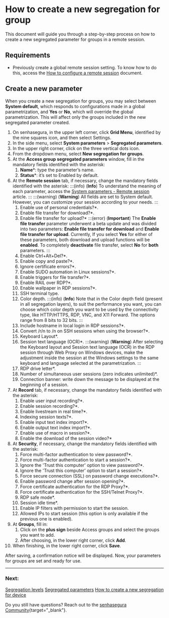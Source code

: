 # How to create a new segregation for group

This document will guide you through a step-by-step process on how to create a new segregated parameter for groups in a remote session.

## Requirements

* Previously create a global remote session setting. To know how to do this, access the [How to configure a remote session](/v3-32/docs/pam-session-configure-remote-session-proxy) document.

## Create a new parameter

When you create a new segregation for groups, you may select between **System default**, which responds to configurations made in a global parametrization, and **Yes** or **No**, which will override the global parametrization. This will affect only the groups included in the new segregated parameter created.

1. On senhasegura, in the upper left corner, click **Grid Menu**, identified by the nine squares icon, and then select Settings.
2. In the side menu, select **System parameters** >  **Segregated parameters**.
3. In the upper right corner, click on the three vertical dots icon.
4. From the dropdown menu, select **New segregation for groups**.
5. At the **Access group segregated parameters** window, fill in the mandatory fields identified with the asterisk:
    1. **Name***: type the parameter’s name.
    2. **Status***: it’s set to Enabled by default.
6. At the **Remote session** tab, if necessary, change the mandatory fields identified with the asterisk:
    :::(info) (**Info**)
    To understand the meaning of each parameter, access the [System parameters - Remote session](/v3-32/docs/pam-session-proxy-settings) article.
    :::
    :::(warning) (**Warning**)
    All fields are set to System default. However, you can customize your session according to your needs.
    :::
    1. Enable use of personal credentials?*.
    2. Enable file transfer for download?*.
    3. Enable file transfer for upload?*
        :::(error) (**Important**)
        The **Enable file transfer** parameter underwent a beta update and was divided into two parameters: **Enable file transfer for download** and **Enable file transfer for upload**. Currently, If you select **Yes** for either of these parameters, both download and upload functions will be **enabled**. To completely **deactivate** file transfer, select **No** for **both** parameters.
        :::
    4. Enable Ctrl+Alt+Del?*.
    5. Enable copy and paste?*.
    6. Ignore certificate errors?*.
    7. Enable SUDO automation in Linux sessions?*.
    8. Enable triggers for file transfer?*.
    9. Enable RAIL over RDP?*.
    10. Enable wallpaper in RDP sessions?*.
    11. SSH terminal type.
    12. Color depth.
        :::(info) (**Info**)
        Note that in the Color depth field (present in all segregation layers), to suit the performance you want, you can choose which color depth you want to be used by the connectivity type, like HTTP/HTTPS, RDP, VNC, and X11 Forward. The options range from 8 bits to 32 bits.
        :::
    15. Include hostname in local login in RDP sessions?*.
    16. Convert /r/n to /n on SSH sessions when using the browser?*.
    17. Keyboard Layout*.
    18. Session text language (OCR)*.
        :::(warning) (**Warning**)
        After selecting the Keyboard layout and Session text language (OCR) in the RDP session through Web Proxy on Windows devices, make the adjustment inside the session at the Windows settings to the same keyboard and language selected at the parametrization.
        :::
    22. RDP drive letter*.
    23. Number of simultaneous user sessions (zero indicates unlimited)*.
    24. Connection banner: write down the message to be displayed at the beginning of a session.
13. At **Record** tab, if necessary, change the mandatory fields identified with the asterisk:
    1. Enable user input recording?*.
    2. Enable session recording?*.
    3. Enable livestream in real time?*.
    4. Indexing session texts?*.
    5. Enable input text index import?*.
    6. Enable output text index import?*.
    7. Enable use of macro in session?*.
    8. Enable the download of the session video?*
14. At **Security**, if necessary, change the mandatory fields identified with the asterisk:
    1. Force multi-factor authentication to view password?*.
    2. Force multi-factor authentication to start a session?*.
    3. Ignore the 'Trust this computer' option to view password?*.
    4. Ignore the 'Trust this computer' option to start a session?*.
    5. Force secure connection (SSL) on password change executions?*.
    6. Enable password change after session opening?*.
    7. Force certificate authentication for the RDP Proxy?*.
    8. Force certificate authentication for the SSH/Telnet Proxy?*.
    9. RDP safe mode*.
    10. Session idle time*.
    11. Enable IP filters with permission to start the session.
    12. Allowed IPs to start session (this option is only available if the previous one is enabled).
15. At **Groups**, fill in:
    1. Click on the **plus sign** beside Access groups and select the groups you want to add.
    2. After choosing, in the lower right corner, click **Add**.
16. When finishing, in the lower right corner, click **Save**.

After saving, a confirmation notice will be displayed. Now, your parameters for groups are set and ready for use.

***
### Next:
[Segregation levels](/v3-32/docs/pam-session-segregation-level)
[Segregated parameters](/v3-32/docs/pam-session-segregated-parameters)
[How to create a new segregation for device](/v3-32/docs/pam-session-create-segregation-device)

Do you still have questions? Reach out to the [senhasegura Community](https://community.senhasegura.io/){target="_blank"}.